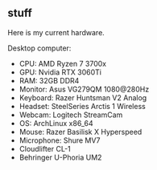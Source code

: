 ## stuff

Here is my current hardware.

Desktop computer:

 - CPU: AMD Ryzen 7 3700x
 - GPU: Nvidia RTX 3060Ti
 - RAM: 32GB DDR4
 - Monitor: Asus VG279QM 1080@280Hz
 - Keyboard: Razer Huntsman V2 Analog
 - Headset: SteelSeries Arctis 1 Wireless
 - Webcam: Logitech StreamCam
 - OS: ArchLinux x86_64
 - Mouse: Razer Basilisk X Hyperspeed
 - Microphone: Shure MV7
 - Cloudlifter CL-1
 - Behringer U-Phoria UM2
